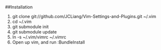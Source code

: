 ##Installation

1. git clone git://github.com/JCLiang/Vim-Settings-and-Plugins.git ~/.vim
2. cd ~/.vim
3. git submodule init
4. git submodule update
5. ln -s ~/.vim/vimrc ~/.vimrc
6. Open up vim, and run :BundleInstall
